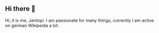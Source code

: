 ## Hi there 👋

Hi, it is me, Jantopi. I am passionate for many things, currently I am active on german Wikipeida a lot.
